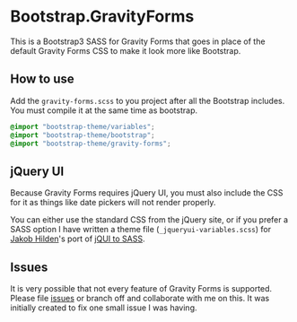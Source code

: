 # Bootstrap.GravityForms
This is a Bootstrap3 SASS for Gravity Forms that goes in place of the default Gravity 
Forms CSS to make it look more like Bootstrap.

## How to use
Add the `gravity-forms.scss` to you project after all the Bootstrap includes. You 
must compile it at the same time as bootstrap.

```css
@import "bootstrap-theme/variables";
@import "bootstrap-theme/bootstrap";
@import "bootstrap-theme/gravity-forms";
```

## jQuery UI
Because Gravity Forms requires jQuery UI, you must also include the CSS for it as 
things like date pickers will not render properly.

You can either use the standard CSS from the jQuery site, or if you prefer a SASS 
option I have written a theme file (`_jqueryui-variables.scss`) for 
[Jakob Hilden](https://github.com/jhilden)'s port of 
[jQUI to SASS](https://github.com/jhilden/jquery-ui-sass-rails). 

## Issues
It is very possible that not every feature of Gravity Forms is supported. Please file 
[issues](https://github.com/michaelcoxon/Bootstrap.GravityForms/issues) or branch off
and collaborate with me on this. It was initially created to fix one small issue 
I was having.